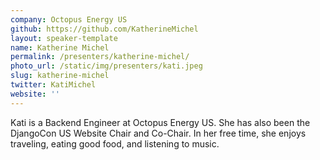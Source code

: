 ```yaml
---
company: Octopus Energy US
github: https://github.com/KatherineMichel
layout: speaker-template
name: Katherine Michel
permalink: /presenters/katherine-michel/
photo_url: /static/img/presenters/kati.jpeg
slug: katherine-michel
twitter: KatiMichel
website: '' 
---
```

  
Kati is a Backend Engineer at Octopus Energy US. She has also been the DjangoCon US Website Chair and Co-Chair. In her free time, she enjoys traveling, eating good food, and listening to music.
